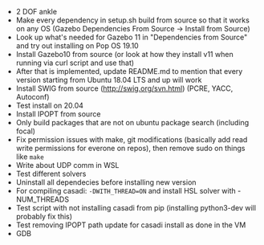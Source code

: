 - 2 DOF ankle
- Make every dependency in setup.sh build from source so that it works on any OS (Gazebo Dependencies From Source -> Install from Source)
- Look up what's needed for Gazebo 11 in "Dependencies from Source" and try out installing on Pop OS 19.10
- Install Gazebo10 from source (or look at how they install v11 when running via curl script and use that)
- After that is implemented, update README.md to mention that every version starting from Ubuntu 18.04 LTS and up will work
- Install SWIG from source (http://swig.org/svn.html) (PCRE, YACC, Autoconf)
- Test install on 20.04
- Install IPOPT from source
- Only build packages that are not on ubuntu package search (including focal)
- Fix permission issues with make, git modifications (basically add read write permissions for everone on repos), then remove sudo on things like `make`
- Write about UDP comm in WSL
- Test different solvers
- Uninstall all dependecies before installing new version
- For compiling casadi: `-DWITH_THREAD=ON` and install HSL solver with -NUM_THREADS
- Test script with not installing casadi from pip (installing python3-dev will probably fix this)
- Test removing IPOPT path update for casadi install as done in the VM
- GDB
